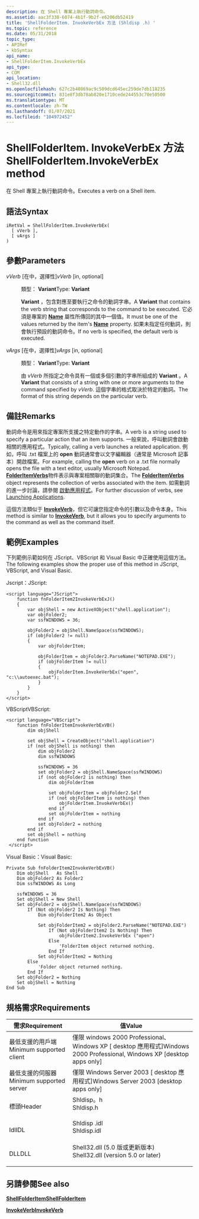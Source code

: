 ```yaml
---
description: 在 Shell 專案上執行動詞命令。
ms.assetid: aac3f338-6074-4b1f-9b2f-e6206db52419
title: 'ShellFolderItem. InvokeVerbEx 方法 (Shldisp .h) '
ms.topic: reference
ms.date: 05/31/2018
topic_type:
- APIRef
- kbSyntax
api_name:
- ShellFolderItem.InvokeVerbEx
api_type:
- COM
api_location:
- Shell32.dll
ms.openlocfilehash: 627c2b40869ac9c509dcd645ec259de7db118235
ms.sourcegitcommit: 831e8f3db78ab820e1710cede244553c70e50500
ms.translationtype: MT
ms.contentlocale: zh-TW
ms.lasthandoff: 01/07/2021
ms.locfileid: "104972452"
---
```

# <a name="shellfolderiteminvokeverbex-method"></a><span data-ttu-id="7e71e-103">ShellFolderItem. InvokeVerbEx 方法</span><span class="sxs-lookup"><span data-stu-id="7e71e-103">ShellFolderItem.InvokeVerbEx method</span></span>

<span data-ttu-id="7e71e-104">在 Shell 專案上執行動詞命令。</span><span class="sxs-lookup"><span data-stu-id="7e71e-104">Executes a verb on a Shell item.</span></span>

## <a name="syntax"></a><span data-ttu-id="7e71e-105">語法</span><span class="sxs-lookup"><span data-stu-id="7e71e-105">Syntax</span></span>


```JScript
iRetVal = ShellFolderItem.InvokeVerbEx(
  [ vVerb ],
  [ vArgs ]
)
```



## <a name="parameters"></a><span data-ttu-id="7e71e-106">參數</span><span class="sxs-lookup"><span data-stu-id="7e71e-106">Parameters</span></span>

<dl> <dt>

<span data-ttu-id="7e71e-107">*vVerb* \[在中，選擇性\]</span><span class="sxs-lookup"><span data-stu-id="7e71e-107">*vVerb* \[in, optional\]</span></span>
</dt> <dd>

<span data-ttu-id="7e71e-108">類型： **Variant**</span><span class="sxs-lookup"><span data-stu-id="7e71e-108">Type: **Variant**</span></span>

<span data-ttu-id="7e71e-109">**Variant** ，包含對應至要執行之命令的動詞字串。</span><span class="sxs-lookup"><span data-stu-id="7e71e-109">A **Variant** that contains the verb string that corresponds to the command to be executed.</span></span> <span data-ttu-id="7e71e-110">它必須是專案的 [**Name**](folderitemverb-name.md) 屬性所傳回的其中一個值。</span><span class="sxs-lookup"><span data-stu-id="7e71e-110">It must be one of the values returned by the item's [**Name**](folderitemverb-name.md) property.</span></span> <span data-ttu-id="7e71e-111">如果未指定任何動詞，則會執行預設的動詞命令。</span><span class="sxs-lookup"><span data-stu-id="7e71e-111">If no verb is specified, the default verb is executed.</span></span>

</dd> <dt>

<span data-ttu-id="7e71e-112">*vArgs* \[在中，選擇性\]</span><span class="sxs-lookup"><span data-stu-id="7e71e-112">*vArgs* \[in, optional\]</span></span>
</dt> <dd>

<span data-ttu-id="7e71e-113">類型： **Variant**</span><span class="sxs-lookup"><span data-stu-id="7e71e-113">Type: **Variant**</span></span>

<span data-ttu-id="7e71e-114">由 *vVerb* 所指定之命令具有一個或多個引數的字串所組成的 **Variant** 。</span><span class="sxs-lookup"><span data-stu-id="7e71e-114">A **Variant** that consists of a string with one or more arguments to the command specified by *vVerb*.</span></span> <span data-ttu-id="7e71e-115">這個字串的格式取決於特定的動詞。</span><span class="sxs-lookup"><span data-stu-id="7e71e-115">The format of this string depends on the particular verb.</span></span>

</dd> </dl>

## <a name="remarks"></a><span data-ttu-id="7e71e-116">備註</span><span class="sxs-lookup"><span data-stu-id="7e71e-116">Remarks</span></span>

<span data-ttu-id="7e71e-117">動詞命令是用來指定專案所支援之特定動作的字串。</span><span class="sxs-lookup"><span data-stu-id="7e71e-117">A verb is a string used to specify a particular action that an item supports.</span></span> <span data-ttu-id="7e71e-118">一般來說，呼叫動詞會啟動相關的應用程式。</span><span class="sxs-lookup"><span data-stu-id="7e71e-118">Typically, calling a verb launches a related application.</span></span> <span data-ttu-id="7e71e-119">例如，呼叫 .txt 檔案上的 **open** 動詞通常會以文字編輯器（通常是 Microsoft 記事本）開啟檔案。</span><span class="sxs-lookup"><span data-stu-id="7e71e-119">For example, calling the **open** verb on a .txt file normally opens the file with a text editor, usually Microsoft Notepad.</span></span> <span data-ttu-id="7e71e-120">[**FolderItemVerbs**](folderitemverbs.md)物件表示與專案相關聯的動詞集合。</span><span class="sxs-lookup"><span data-stu-id="7e71e-120">The [**FolderItemVerbs**](folderitemverbs.md) object represents the collection of verbs associated with the item.</span></span> <span data-ttu-id="7e71e-121">如需動詞的進一步討論，請參閱 [啟動應用程式](launch.md)。</span><span class="sxs-lookup"><span data-stu-id="7e71e-121">For further discussion of verbs, see [Launching Applications](launch.md).</span></span>

<span data-ttu-id="7e71e-122">這個方法類似于 [**InvokeVerb**](folderitem-invokeverb.md)，但它可讓您指定命令的引數以及命令本身。</span><span class="sxs-lookup"><span data-stu-id="7e71e-122">This method is similar to [**InvokeVerb**](folderitem-invokeverb.md), but it allows you to specify arguments to the command as well as the command itself.</span></span>

## <a name="examples"></a><span data-ttu-id="7e71e-123">範例</span><span class="sxs-lookup"><span data-stu-id="7e71e-123">Examples</span></span>

<span data-ttu-id="7e71e-124">下列範例示範如何在 JScript、VBScript 和 Visual Basic 中正確使用這個方法。</span><span class="sxs-lookup"><span data-stu-id="7e71e-124">The following examples show the proper use of this method in JScript, VBScript, and Visual Basic.</span></span>

<span data-ttu-id="7e71e-125">Jscript：</span><span class="sxs-lookup"><span data-stu-id="7e71e-125">JScript:</span></span>


```JScript
<script language="JScript">
    function fnFolderItem2InvokeVerbExJ()
    {
        var objShell = new ActiveXObject("shell.application");
        var objFolder2;
        var ssfWINDOWS = 36;
        
        objFolder2 = objShell.NameSpace(ssfWINDOWS);
        if (objFolder2 != null)
        {
            var objFolderItem;
            
            objFolderItem = objFolder2.ParseName("NOTEPAD.EXE");
            if (objFolderItem != null)
            {
                objFolderItem.InvokeVerbEx("open", "c:\\autoexec.bat");
            }
        }
    }
</script>
```



<span data-ttu-id="7e71e-126">VBScript</span><span class="sxs-lookup"><span data-stu-id="7e71e-126">VBScript:</span></span>


```VB
<script language="VBScript">
    function fnFolderItemInvokeVerbExVB()
        dim objShell
        
        set objShell = CreateObject("shell.application")
        if (not objShell is nothing) then
            dim objFolder2
            dim ssfWINDOWS
                
            ssfWINDOWS = 36
            set objFolder2 = objShell.NameSpace(ssfWINDOWS)
            if (not objFolder2 is nothing) then
                dim objFolderItem
                        
                set objFolderItem = objFolder2.Self
                if (not objFolderItem is nothing) then
                    objFolderItem.InvokeVerbEx()
                end if
                set objFolderItem = nothing
            end if
            set objFolder2 = nothing
        end if
        set objShell = nothing
    end function
 </script>
```



<span data-ttu-id="7e71e-127">Visual Basic：</span><span class="sxs-lookup"><span data-stu-id="7e71e-127">Visual Basic:</span></span>


```VB
Private Sub fnFolderItem2InvokeVerbExVB()
    Dim objShell   As Shell
    Dim objFolder2 As Folder2
    Dim ssfWINDOWS As Long
    
    ssfWINDOWS = 36
    Set objShell = New Shell
    Set objFolder2 = objShell.NameSpace(ssfWINDOWS)
        If (Not objFolder2 Is Nothing) Then
            Dim objFolderItem2 As Object
            
            Set objFolderItem2 = objFolder2.ParseName("NOTEPAD.EXE")
                If (Not objFolderItem2 Is Nothing) Then
                    objFolderItem2.InvokeVerbEx ("open")
                Else
                    'FolderItem object returned nothing.
                End If
            Set objFolderItem2 = Nothing
        Else
            'Folder object returned nothing.
        End If
    Set objFolder2 = Nothing
    Set objShell = Nothing
End Sub
```



## <a name="requirements"></a><span data-ttu-id="7e71e-128">規格需求</span><span class="sxs-lookup"><span data-stu-id="7e71e-128">Requirements</span></span>



| <span data-ttu-id="7e71e-129">需求</span><span class="sxs-lookup"><span data-stu-id="7e71e-129">Requirement</span></span> | <span data-ttu-id="7e71e-130">值</span><span class="sxs-lookup"><span data-stu-id="7e71e-130">Value</span></span> |
|-------------------------------------|---------------------------------------------------------------------------------------------------------------|
| <span data-ttu-id="7e71e-131">最低支援的用戶端</span><span class="sxs-lookup"><span data-stu-id="7e71e-131">Minimum supported client</span></span><br/> | <span data-ttu-id="7e71e-132">僅限 windows 2000 Professional、Windows XP \[ desktop 應用程式\]</span><span class="sxs-lookup"><span data-stu-id="7e71e-132">Windows 2000 Professional, Windows XP \[desktop apps only\]</span></span><br/>                                        |
| <span data-ttu-id="7e71e-133">最低支援的伺服器</span><span class="sxs-lookup"><span data-stu-id="7e71e-133">Minimum supported server</span></span><br/> | <span data-ttu-id="7e71e-134">僅限 Windows Server 2003 \[ desktop 應用程式\]</span><span class="sxs-lookup"><span data-stu-id="7e71e-134">Windows Server 2003 \[desktop apps only\]</span></span><br/>                                                          |
| <span data-ttu-id="7e71e-135">標頭</span><span class="sxs-lookup"><span data-stu-id="7e71e-135">Header</span></span><br/>                   | <dl> <span data-ttu-id="7e71e-136"><dt>Shldisp。h</dt></span><span class="sxs-lookup"><span data-stu-id="7e71e-136"><dt>Shldisp.h</dt></span></span> </dl>                          |
| <span data-ttu-id="7e71e-137">Idl</span><span class="sxs-lookup"><span data-stu-id="7e71e-137">IDL</span></span><br/>                      | <dl> <span data-ttu-id="7e71e-138"><dt>Shldisp .idl</dt></span><span class="sxs-lookup"><span data-stu-id="7e71e-138"><dt>Shldisp.idl</dt></span></span> </dl>                        |
| <span data-ttu-id="7e71e-139">DLL</span><span class="sxs-lookup"><span data-stu-id="7e71e-139">DLL</span></span><br/>                      | <dl> <span data-ttu-id="7e71e-140"><dt>Shell32.dll (5.0 版或更新版本) </dt></span><span class="sxs-lookup"><span data-stu-id="7e71e-140"><dt>Shell32.dll (version 5.0 or later)</dt></span></span> </dl> |



## <a name="see-also"></a><span data-ttu-id="7e71e-141">另請參閱</span><span class="sxs-lookup"><span data-stu-id="7e71e-141">See also</span></span>

<dl> <dt>

[<span data-ttu-id="7e71e-142">**ShellFolderItem**</span><span class="sxs-lookup"><span data-stu-id="7e71e-142">**ShellFolderItem**</span></span>](shellfolderitem-object.md)
</dt> <dt>

[<span data-ttu-id="7e71e-143">**InvokeVerb**</span><span class="sxs-lookup"><span data-stu-id="7e71e-143">**InvokeVerb**</span></span>](folderitem-invokeverb.md)
</dt> </dl>

 

 




